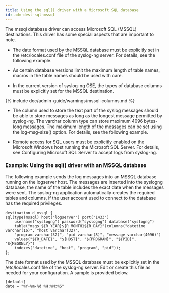 ```yaml
---
title: Using the sql() driver with a Microsoft SQL database
id: adm-dest-sql-mssql
---
```


The mssql database driver can access Microsoft SQL (MSSQL) destinations.
This driver has some special aspects that are important to note.

- The date format used by the MSSQL database must be explicitly set in
    the /etc/locales.conf file of the syslog-ng server. For details, see
    the following example.

- As certain database versions limit the maximum length of table
    names, macros in the table names should be used with care.

- In the current version of syslog-ng OSE, the types of database
    columns must be explicitly set for the MSSQL destination.

{% include doc/admin-guide/warnings/mssql-columns.md %}

- The column used to store the text part of the syslog messages should
    be able to store messages as long as the longest message permitted
    by syslog-ng. The varchar column type can store maximum 4096
    bytes-long messages. The maximum length of the messages can be set
    using the log-msg-size() option. For details, see the following
    example.

- Remote access for SQL users must be explicitly enabled on the
    Microsoft Windows host running the Microsoft SQL Server. For
    details, see Configuring Microsoft SQL Server to accept logs from syslog-ng.

### Example: Using the sql() driver with an MSSQL database

The following example sends the log messages into an MSSQL database
running on the logserver host. The messages are inserted into the
syslogng database, the name of the table includes the exact date when
the messages were sent. The syslog-ng application automatically creates
the required tables and columns, if the user account used to connect to
the database has the required privileges.

```config
destination d_mssql {
sql(type(mssql) host("logserver") port("1433")
    username("syslogng") password("syslogng") database("syslogng")
    table("msgs_${R_YEAR}${R_MONTH}${R_DAY}")columns("datetime varchar(16)", "host varchar(32)",
    "program varchar(32)", "pid varchar(8)", "message varchar(4096)")
    values("${R_DATE}", "${HOST}", "${PROGRAM}", "${PID}", "${MSGONLY}")
    indexes("datetime", "host", "program", "pid"));
};
```

The date format used by the MSSQL database must be explicitly set in the
/etc/locales.conf file of the syslog-ng server. Edit or create this file
as needed for your configuration. A sample is provided below.

```config
[default]
date = "%Y-%m-%d %H:%M:%S"
```
